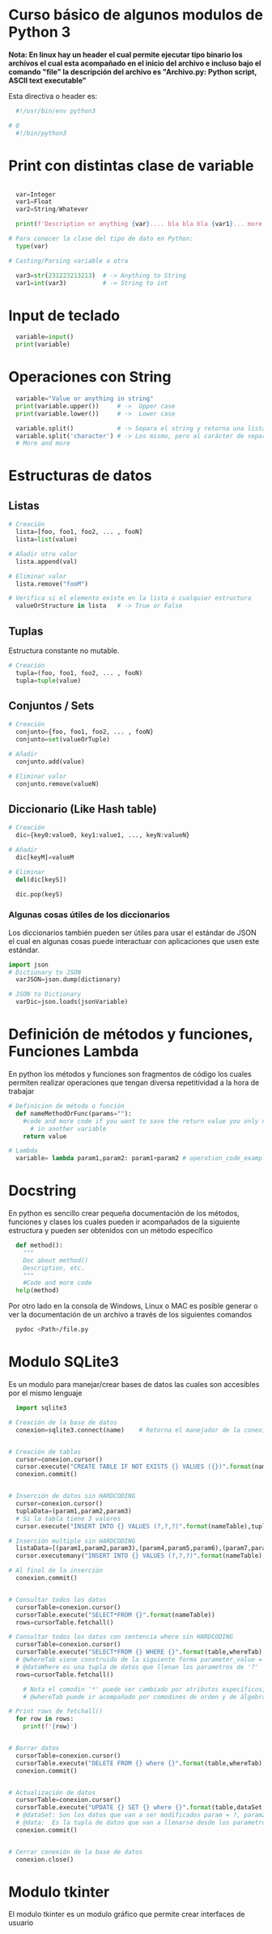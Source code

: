 # Curso básico de algunos modulos de Python 3 #

__Nota: En linux hay un header el cual permite ejecutar tipo binario los archivos el cual esta acompañado en el inicio del archivo e incluso bajo el comando "file" la descripción del archivo es "Archivo.py: Python script, ASCII text executable"__

Esta directiva o header es:
```python
  #!/usr/bin/env python3

# O
  #!/bin/python3
```
# Print con distintas clase de variable #
```python

  var=Integer
  var1=Float
  var2=String/Whatever

  print(f'Description or anything {var}.... bla bla bla {var1}... more more more {var2}')

# Para conocer la clase del tipo de dato en Python:
  type(var)

# Casting/Parsing variable a otra

  var3=str(231223213213)  # -> Anything to String
  var1=int(var3)          # -> String to int
```

# Input de teclado #
```python
  variable=input()
  print(variable)
```

# Operaciones con String #

```python
  variable="Value or anything in string"
  print(variable.upper())     # ->  Upper case
  print(variable.lower())     # ->  Lower case

  variable.split()            # -> Separa el string y retorna una lista por cada espacio
  variable.split('character') # -> Los mismo, pero al carácter de separación
  # More and more
```

# Estructuras de datos #
## Listas ##
```python
# Creación
  lista=[foo, foo1, foo2, ... , fooN]
  lista=list(value)

# Añadir otro valor
  lista.append(val)

# Eliminar valor
  lista.remove("fooM")

# Verifica si el elemento existe en la lista o cualquier estructura
  valueOrStructure in lista   # -> True or False
```
## Tuplas ##
Estructura constante no mutable.
```python
# Creación
  tupla=(foo, foo1, foo2, ... , fooN)
  tupla=tuple(value)
```
## Conjuntos / Sets ##
```python
# Creación
  conjunto={foo, foo1, foo2, ... , fooN}
  conjunto=set(valueOrTuple)

# Añadir
  conjunto.add(value)

# Eliminar valor
  conjunto.remove(valueN)

```
## Diccionario (Like Hash table) ##
```python
# Creación
  dic={key0:value0, key1:value1, ..., keyN:valueN}

# Añadir
  dic[keyM]=valueM

# Eliminar
  del(dic[keyS])

  dic.pop(keyS)
```

### Algunas cosas útiles de los diccionarios ###
Los diccionarios también pueden ser útiles para usar el estándar de JSON el cual en algunas cosas puede interactuar con aplicaciones que usen este estándar.

```python
import json
# Dictionary to JSON
  varJSON=json.dump(dictionary)

# JSON to Dictionary
  varDic=json.loads(jsonVariable)
```

# Definición de métodos y funciones, Funciones Lambda #
En python los métodos y funciones son fragmentos de código los cuales permiten realizar operaciones que tengan diversa repetitividad a la hora de trabajar
```python
# Definicion de método o función
  def nameMethodOrFunc(params=""):
    #code and more code if you want to save the return value you only need to save the value
      # in another variable
    return value

# Lambda
  variable= lambda param1,param2: param1+param2 # operation_code_example

```

# Docstring #
En python es sencillo crear pequeña documentación de los métodos, funciones y clases los cuales pueden ir acompañados de la siguiente estructura y pueden ser obtenidos con un método específico
```python
  def method():
    """
    Doc about method()
    Description, etc.
    """
    #Code and more code
  help(method)
```
Por otro lado en la consola de Windows, Linux o MAC es posible generar o ver la documentación de un archivo a través de los siguientes comandos
```bash
  pydoc <Path>/file.py
```

# Modulo SQLite3 #
Es un modulo para manejar/crear bases de datos las cuales son accesibles por el mismo lenguaje
```python
  import sqlite3

# Creación de la base de datos
  conexion=sqlite3.connect(name)    # Retorna el manejador de la conexión a la base de datos


# Creación de tablas
  cursor=conexion.cursor()
  cursor.execute("CREATE TABLE IF NOT EXISTS {} VALUES ({})".format(nameTable,attrTable))
  conexion.commit()


# Inserción de datos sin HARDCODING
  cursor=conexion.cursor()
  tuplaData=(param1,param2,param3)
  # Si la tabla tiene 3 valores
  cursor.execute("INSERT INTO {} VALUES (?,?,?)".format(nameTable),tuplaData)

# Inserción multiple sin HARDCODING
  listaData=[(param1,param2,param3),(param4,param5,param6),(param7,param8,param9)]
  cursor.executemany("INSERT INTO {} VALUES (?,?,?)".format(nameTable),listaData)

# Al final de la inserción
  conexion.commit()


# Consultar todos los datos
  cursorTable=conexion.cursor()
  cursorTable.execute("SELECT*FROM {}".format(nameTable))
  rows=cursorTable.fetchall()

# Consultar todos los datos con sentencia where sin HARDCODING
  cursorTable=conexion.cursor()
  cursorTable.execute("SELECT*FROM {} WHERE {}".format(table,whereTab),dataWhere)
  # @whereTab viene construido de la siguiente forma parameter_value = ?
  # @dataWhere es una tupla de datos que llenan los parametros de '?'
  rows=cursorTable.fetchall()

    # Nota el comodin '*' puede ser cambiado por atributos específicos,
    # @whereTab puede ir acompañado por comodines de orden y de álgebra relacional

# Print rows de fetchall()
  for row in rows:
    print(f'{row}')


# Borrar datos
  cursorTable=conexion.cursor()
  cursorTable.execute("DELETE FROM {} where {}".format(table,whereTab),dataWhere)
  conexion.commit()


# Actualización de datos
  cursorTable=conexion.cursor()
  cursorTable.execute("UPDATE {} SET {} where {}".format(table,dataSet,whereTab),data)
  # @dataSet: Son los datos que van a ser modificados param = ?, param2 = ?
  # @data:  Es la tupla de datos que van a llenarse desde los parametros de @dataSet y @whereTab
  conexion.commit()


# Cerrar conexión de la base de datos
  conexion.close()
```
# Modulo tkinter #
El modulo tkinter es un modulo gráfico que permite crear interfaces de usuario
